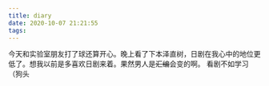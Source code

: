 ```yaml
---
title: diary
date: 2020-10-07 21:21:55
tags:
---
```

今天和实验室朋友打了球还算开心。晚上看了下本泽直树，日剧在我心中的地位更低了。想我以前是多喜欢日剧来着。果然男人是~~汇编~~会变的啊。
看剧不如学习（狗头
